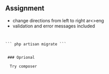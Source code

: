 
## Assignment
- change directions from left to right ar<>eng 
- validation and error messages included



``` composer require mcamara/laravel-localization 


``` php artisan migrate ```


 ### Oprional

  Try composer

